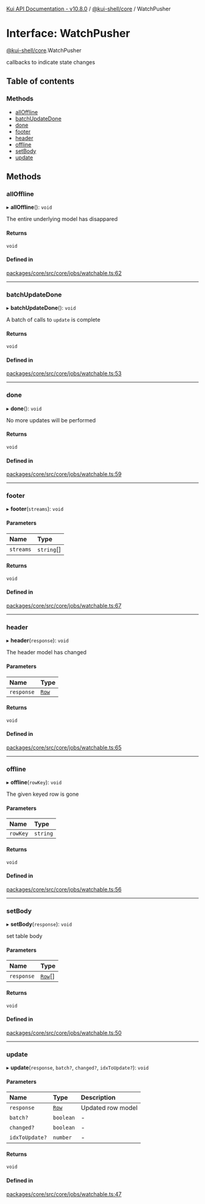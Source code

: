 [Kui API Documentation - v10.8.0](../README.md) / [@kui-shell/core](../modules/kui_shell_core.md) / WatchPusher

# Interface: WatchPusher

[@kui-shell/core](../modules/kui_shell_core.md).WatchPusher

callbacks to indicate state changes

## Table of contents

### Methods

- [allOffline](kui_shell_core.WatchPusher.md#alloffline)
- [batchUpdateDone](kui_shell_core.WatchPusher.md#batchupdatedone)
- [done](kui_shell_core.WatchPusher.md#done)
- [footer](kui_shell_core.WatchPusher.md#footer)
- [header](kui_shell_core.WatchPusher.md#header)
- [offline](kui_shell_core.WatchPusher.md#offline)
- [setBody](kui_shell_core.WatchPusher.md#setbody)
- [update](kui_shell_core.WatchPusher.md#update)

## Methods

### allOffline

▸ **allOffline**(): `void`

The entire underlying model has disappared

#### Returns

`void`

#### Defined in

[packages/core/src/core/jobs/watchable.ts:62](https://github.com/mra-ruiz/kui/blob/a3b5e3edf/packages/core/src/core/jobs/watchable.ts#L62)

---

### batchUpdateDone

▸ **batchUpdateDone**(): `void`

A batch of calls to `update` is complete

#### Returns

`void`

#### Defined in

[packages/core/src/core/jobs/watchable.ts:53](https://github.com/mra-ruiz/kui/blob/a3b5e3edf/packages/core/src/core/jobs/watchable.ts#L53)

---

### done

▸ **done**(): `void`

No more updates will be performed

#### Returns

`void`

#### Defined in

[packages/core/src/core/jobs/watchable.ts:59](https://github.com/mra-ruiz/kui/blob/a3b5e3edf/packages/core/src/core/jobs/watchable.ts#L59)

---

### footer

▸ **footer**(`streams`): `void`

#### Parameters

| Name      | Type       |
| :-------- | :--------- |
| `streams` | `string`[] |

#### Returns

`void`

#### Defined in

[packages/core/src/core/jobs/watchable.ts:67](https://github.com/mra-ruiz/kui/blob/a3b5e3edf/packages/core/src/core/jobs/watchable.ts#L67)

---

### header

▸ **header**(`response`): `void`

The header model has changed

#### Parameters

| Name       | Type                                      |
| :--------- | :---------------------------------------- |
| `response` | [`Row`](../classes/kui_shell_core.Row.md) |

#### Returns

`void`

#### Defined in

[packages/core/src/core/jobs/watchable.ts:65](https://github.com/mra-ruiz/kui/blob/a3b5e3edf/packages/core/src/core/jobs/watchable.ts#L65)

---

### offline

▸ **offline**(`rowKey`): `void`

The given keyed row is gone

#### Parameters

| Name     | Type     |
| :------- | :------- |
| `rowKey` | `string` |

#### Returns

`void`

#### Defined in

[packages/core/src/core/jobs/watchable.ts:56](https://github.com/mra-ruiz/kui/blob/a3b5e3edf/packages/core/src/core/jobs/watchable.ts#L56)

---

### setBody

▸ **setBody**(`response`): `void`

set table body

#### Parameters

| Name       | Type                                        |
| :--------- | :------------------------------------------ |
| `response` | [`Row`](../classes/kui_shell_core.Row.md)[] |

#### Returns

`void`

#### Defined in

[packages/core/src/core/jobs/watchable.ts:50](https://github.com/mra-ruiz/kui/blob/a3b5e3edf/packages/core/src/core/jobs/watchable.ts#L50)

---

### update

▸ **update**(`response`, `batch?`, `changed?`, `idxToUpdate?`): `void`

#### Parameters

| Name           | Type                                      | Description       |
| :------------- | :---------------------------------------- | :---------------- |
| `response`     | [`Row`](../classes/kui_shell_core.Row.md) | Updated row model |
| `batch?`       | `boolean`                                 | -                 |
| `changed?`     | `boolean`                                 | -                 |
| `idxToUpdate?` | `number`                                  | -                 |

#### Returns

`void`

#### Defined in

[packages/core/src/core/jobs/watchable.ts:47](https://github.com/mra-ruiz/kui/blob/a3b5e3edf/packages/core/src/core/jobs/watchable.ts#L47)

